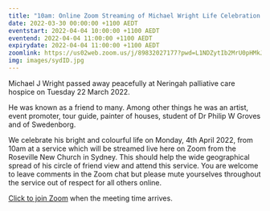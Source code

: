 ```yaml
---
title: "10am: Online Zoom Streaming of Michael Wright Life Celebration Service"
date: 2022-03-30 00:00:00 +1100 AEDT
eventstart: 2022-04-04 10:00:00 +1100 AEDT
eventend: 2022-04-04 11:00:00 +1100 AEDT
expirydate: 2022-04-04 11:00:00 +1100 AEDT
zoomlink: https://us02web.zoom.us/j/89832027177?pwd=L1NDZytIb2MrU0pHMkJ4SVJBdG5EQT09
img: images/sydID.jpg
---
```


Michael J Wright passed away peacefully at Neringah palliative care hospice on Tuesday 22 March 2022. 

He was known as a friend to many. Among other things he was an artist, event promoter, tour guide, painter of houses, student of Dr Philip W Groves and of Swedenborg.

We celebrate his bright and colourful life on Monday, 4th April 2022, from 10am at a service which will be streamed live here on Zoom from the Roseville New Church in Sydney. This should help the wide geographical spread of his circle of friend view and attend this service. You are welcome to leave comments in the Zoom chat but please mute yourselves throughout the service out of respect for all others online.

[Click to join Zoom](https://us02web.zoom.us/j/89832027177?pwd=L1NDZytIb2MrU0pHMkJ4SVJBdG5EQT09) when the meeting time arrives.